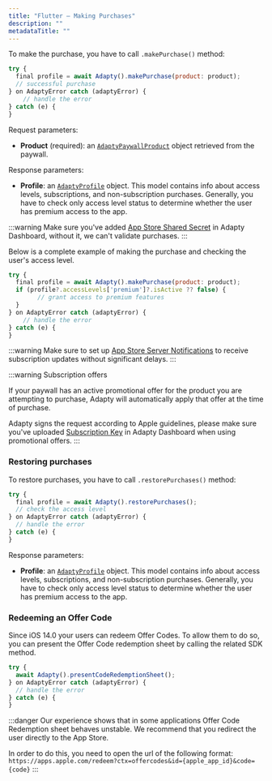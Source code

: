 ```yaml
---
title: "Flutter – Making Purchases"
description: ""
metadataTitle: ""
---
```


To make the purchase, you have to call `.makePurchase()` method:

```javascript title="Flutter"
try {
  final profile = await Adapty().makePurchase(product: product);
  // successful purchase
} on AdaptyError catch (adaptyError) {
	// handle the error
} catch (e) {
}
```

Request parameters:

- **Product** (required): an [`AdaptyPaywallProduct`](sdk-models#adaptypaywallproduct) object retrieved from the paywall.

Response parameters:

- **Profile**: an [`AdaptyProfile`](sdk-models#adaptyprofile) object. This model contains info about access levels, subscriptions, and non-subscription purchases. Generally, you have to check only access level status to determine whether the user has premium access to the app.

:::warning
Make sure you've added [App Store Shared Secret](app-store-shared-secret) in Adapty Dashboard, without it, we can't validate purchases.
:::

Below is a complete example of making the purchase and checking the user's access level.

```javascript title="Flutter"
try {
  final profile = await Adapty().makePurchase(product: product);
  if (profile?.accessLevels['premium']?.isActive ?? false) {
		// grant access to premium features      
  }
} on AdaptyError catch (adaptyError) {
	// handle the error
} catch (e) {
}
```

:::warning
Make sure to set up [App Store Server Notifications](app-store-server-notifications) to receive subscription updates without significant delays.
:::

:::warning
Subscription offers

If your paywall has an active promotional offer for the product you are attempting to purchase, Adapty will automatically apply that offer at the time of purchase.

Adapty signs the request according to Apple guidelines, please make sure you've uploaded [Subscription Key](app-store-promotional-offers) in Adapty Dashboard when using promotional offers.
:::

### Restoring purchases

To restore purchases, you have to call `.restorePurchases()` method:

```javascript title="Flutter"
try {
  final profile = await Adapty().restorePurchases();
  // check the access level
} on AdaptyError catch (adaptyError) {
  // handle the error
} catch (e) {
}
```

Response parameters:

- **Profile**: an [`AdaptyProfile`](sdk-models#adaptyprofile) object. This model contains info about access levels, subscriptions, and non-subscription purchases. Generally, you have to check only access level status to determine whether the user has premium access to the app.

### Redeeming an Offer Code

Since iOS 14.0 your users can redeem Offer Codes. To allow them to do so, you can present the Offer Code redemption sheet by calling the related SDK method.

```javascript title="Flutter"
try {
  await Adapty().presentCodeRedemptionSheet();
} on AdaptyError catch (adaptyError) {
  // handle the error
} catch (e) {
}
```

:::danger
Our experience shows that in some applications Offer Code Redemption sheet behaves unstable. We recommend that you redirect the user directly to the App Store.

In order to do this, you need to open the url of the following format:
`https://apps.apple.com/redeem?ctx=offercodes&id={apple_app_id}&code={code}`
:::